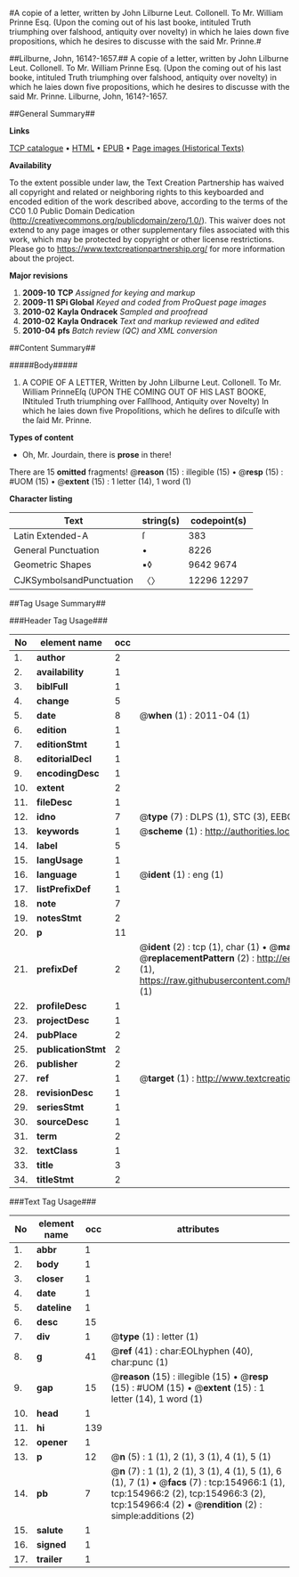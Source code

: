 #A copie of a letter, written by John Lilburne Leut. Collonell. To Mr. William Prinne Esq. (Upon the coming out of his last booke, intituled Truth triumphing over falshood, antiquity over novelty) in which he laies down five propositions, which he desires to discusse with the said Mr. Prinne.#

##Lilburne, John, 1614?-1657.##
A copie of a letter, written by John Lilburne Leut. Collonell. To Mr. William Prinne Esq. (Upon the coming out of his last booke, intituled Truth triumphing over falshood, antiquity over novelty) in which he laies down five propositions, which he desires to discusse with the said Mr. Prinne.
Lilburne, John, 1614?-1657.

##General Summary##

**Links**

[TCP catalogue](http://www.ota.ox.ac.uk/tcp/)  • 
[HTML](http://tei.it.ox.ac.uk/tcp/Texts-HTML/free/A88/A88166.html)  • 
[EPUB](http://tei.it.ox.ac.uk/tcp/Texts-EPUB/free/A88/A88166.epub) • 
[Page images (Historical Texts)](https://historicaltexts.jisc.ac.uk/eebo-99871438e)

**Availability**

To the extent possible under law, the Text Creation Partnership has waived all copyright and related or neighboring rights to this keyboarded and encoded edition of the work described above, according to the terms of the CC0 1.0 Public Domain Dedication (http://creativecommons.org/publicdomain/zero/1.0/). This waiver does not extend to any page images or other supplementary files associated with this work, which may be protected by copyright or other license restrictions. Please go to https://www.textcreationpartnership.org/ for more information about the project.

**Major revisions**

1. __2009-10__ __TCP__ *Assigned for keying and markup*
1. __2009-11__ __SPi Global__ *Keyed and coded from ProQuest page images*
1. __2010-02__ __Kayla Ondracek__ *Sampled and proofread*
1. __2010-02__ __Kayla Ondracek__ *Text and markup reviewed and edited*
1. __2010-04__ __pfs__ *Batch review (QC) and XML conversion*

##Content Summary##

#####Body#####

1. A COPIE OF A LETTER, Written by John Lilburne Leut. Collonell. To Mr. William PrinneEſq (UPON THE COMING OUT OF HIS LAST BOOKE, INtituled Truth triumphing over Falſlhood, Antiquity over Novelty) In which he laies down five Propoſitions, which he deſires to diſcuſſe with the ſaid Mr. Prinne.

**Types of content**

  * Oh, Mr. Jourdain, there is **prose** in there!

There are 15 **omitted** fragments! 
 @__reason__ (15) : illegible (15)  •  @__resp__ (15) : #UOM (15)  •  @__extent__ (15) : 1 letter (14), 1 word (1)

**Character listing**


|Text|string(s)|codepoint(s)|
|---|---|---|
|Latin Extended-A|ſ|383|
|General Punctuation|•|8226|
|Geometric Shapes|▪◊|9642 9674|
|CJKSymbolsandPunctuation|〈〉|12296 12297|

##Tag Usage Summary##

###Header Tag Usage###

|No|element name|occ|attributes|
|---|---|---|---|
|1.|__author__|2||
|2.|__availability__|1||
|3.|__biblFull__|1||
|4.|__change__|5||
|5.|__date__|8| @__when__ (1) : 2011-04 (1)|
|6.|__edition__|1||
|7.|__editionStmt__|1||
|8.|__editorialDecl__|1||
|9.|__encodingDesc__|1||
|10.|__extent__|2||
|11.|__fileDesc__|1||
|12.|__idno__|7| @__type__ (7) : DLPS (1), STC (3), EEBO-CITATION (1), PROQUEST (1), VID (1)|
|13.|__keywords__|1| @__scheme__ (1) : http://authorities.loc.gov/ (1)|
|14.|__label__|5||
|15.|__langUsage__|1||
|16.|__language__|1| @__ident__ (1) : eng (1)|
|17.|__listPrefixDef__|1||
|18.|__note__|7||
|19.|__notesStmt__|2||
|20.|__p__|11||
|21.|__prefixDef__|2| @__ident__ (2) : tcp (1), char (1)  •  @__matchPattern__ (2) : ([0-9\-]+):([0-9IVX]+) (1), (.+) (1)  •  @__replacementPattern__ (2) : http://eebo.chadwyck.com/downloadtiff?vid=$1&page=$2 (1), https://raw.githubusercontent.com/textcreationpartnership/Texts/master/tcpchars.xml#$1 (1)|
|22.|__profileDesc__|1||
|23.|__projectDesc__|1||
|24.|__pubPlace__|2||
|25.|__publicationStmt__|2||
|26.|__publisher__|2||
|27.|__ref__|1| @__target__ (1) : http://www.textcreationpartnership.org/docs/. (1)|
|28.|__revisionDesc__|1||
|29.|__seriesStmt__|1||
|30.|__sourceDesc__|1||
|31.|__term__|2||
|32.|__textClass__|1||
|33.|__title__|3||
|34.|__titleStmt__|2||


###Text Tag Usage###

|No|element name|occ|attributes|
|---|---|---|---|
|1.|__abbr__|1||
|2.|__body__|1||
|3.|__closer__|1||
|4.|__date__|1||
|5.|__dateline__|1||
|6.|__desc__|15||
|7.|__div__|1| @__type__ (1) : letter (1)|
|8.|__g__|41| @__ref__ (41) : char:EOLhyphen (40), char:punc (1)|
|9.|__gap__|15| @__reason__ (15) : illegible (15)  •  @__resp__ (15) : #UOM (15)  •  @__extent__ (15) : 1 letter (14), 1 word (1)|
|10.|__head__|1||
|11.|__hi__|139||
|12.|__opener__|1||
|13.|__p__|12| @__n__ (5) : 1 (1), 2 (1), 3 (1), 4 (1), 5 (1)|
|14.|__pb__|7| @__n__ (7) : 1 (1), 2 (1), 3 (1), 4 (1), 5 (1), 6 (1), 7 (1)  •  @__facs__ (7) : tcp:154966:1 (1), tcp:154966:2 (2), tcp:154966:3 (2), tcp:154966:4 (2)  •  @__rendition__ (2) : simple:additions (2)|
|15.|__salute__|1||
|16.|__signed__|1||
|17.|__trailer__|1||
